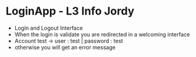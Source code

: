 # LoginApp - L3 Info Jordy

* Login and Logout Interface
* When the login is validate you are redirected in a welcoming interface
* Account test -> user : test | password : test
* otherwise you will get an error message

